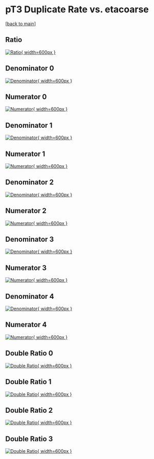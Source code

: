 # pT3 Duplicate Rate vs. etacoarse

[[back to main](./)]



## Ratio

[![Ratio](../mtv/var/pT3_duplrate_etacoarse.png){ width=600px }](../mtv/var/pT3_duplrate_etacoarse.pdf)

## Denominator 0

[![Denominator](../mtv/den/pT3_duplrate_etacoarse_den0.png){ width=600px }](../mtv/den/pT3_duplrate_etacoarse_den0.pdf)

## Numerator 0

[![Numerator](../mtv/num/pT3_duplrate_etacoarse_num0.png){ width=600px }](../mtv/num/pT3_duplrate_etacoarse_num0.pdf)

## Denominator 1

[![Denominator](../mtv/den/pT3_duplrate_etacoarse_den1.png){ width=600px }](../mtv/den/pT3_duplrate_etacoarse_den1.pdf)

## Numerator 1

[![Numerator](../mtv/num/pT3_duplrate_etacoarse_num1.png){ width=600px }](../mtv/num/pT3_duplrate_etacoarse_num1.pdf)

## Denominator 2

[![Denominator](../mtv/den/pT3_duplrate_etacoarse_den2.png){ width=600px }](../mtv/den/pT3_duplrate_etacoarse_den2.pdf)

## Numerator 2

[![Numerator](../mtv/num/pT3_duplrate_etacoarse_num2.png){ width=600px }](../mtv/num/pT3_duplrate_etacoarse_num2.pdf)

## Denominator 3

[![Denominator](../mtv/den/pT3_duplrate_etacoarse_den3.png){ width=600px }](../mtv/den/pT3_duplrate_etacoarse_den3.pdf)

## Numerator 3

[![Numerator](../mtv/num/pT3_duplrate_etacoarse_num3.png){ width=600px }](../mtv/num/pT3_duplrate_etacoarse_num3.pdf)

## Denominator 4

[![Denominator](../mtv/den/pT3_duplrate_etacoarse_den4.png){ width=600px }](../mtv/den/pT3_duplrate_etacoarse_den4.pdf)

## Numerator 4

[![Numerator](../mtv/num/pT3_duplrate_etacoarse_num4.png){ width=600px }](../mtv/num/pT3_duplrate_etacoarse_num4.pdf)

## Double Ratio 0

[![Double Ratio](../mtv/ratio/pT3_duplrate_etacoarse_ratio0.png){ width=600px }](../mtv/ratio/pT3_duplrate_etacoarse_ratio0.pdf)

## Double Ratio 1

[![Double Ratio](../mtv/ratio/pT3_duplrate_etacoarse_ratio1.png){ width=600px }](../mtv/ratio/pT3_duplrate_etacoarse_ratio1.pdf)

## Double Ratio 2

[![Double Ratio](../mtv/ratio/pT3_duplrate_etacoarse_ratio2.png){ width=600px }](../mtv/ratio/pT3_duplrate_etacoarse_ratio2.pdf)

## Double Ratio 3

[![Double Ratio](../mtv/ratio/pT3_duplrate_etacoarse_ratio3.png){ width=600px }](../mtv/ratio/pT3_duplrate_etacoarse_ratio3.pdf)

